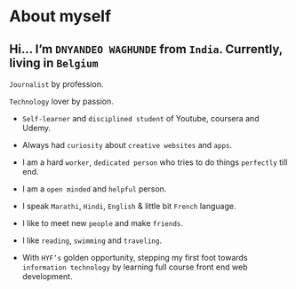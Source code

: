 # About myself

## Hi… I’m `DNYANDEO WAGHUNDE` from `India`. Currently, living in `Belgium`

`Journalist` by profession.

`Technology` lover by passion.

- `Self-learner` and `disciplined student` of Youtube, coursera and Udemy.

- Always had `curiosity` about `creative websites` and `apps`.

- I am a hard `worker`, `dedicated person` who tries to do things `perfectly`
  till end.

- I am a `open minded` and `helpful` person.

- I speak `Marathi`, `Hindi`, `English` & little bit `French` language.

- I like to meet new `people` and make `friends`.
- I like `reading`, `swimming` and `traveling`.

- With `HYF’s` golden opportunity, stepping my first foot towards
  `information technology` by learning full course front end web development.
